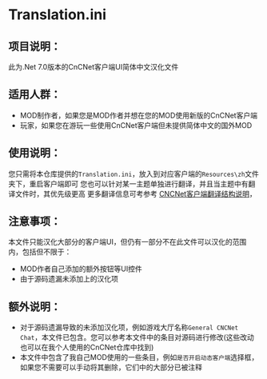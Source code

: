# Translation.ini #

项目说明：
---------
此为.Net 7.0版本的CnCNet客户端UI简体中文汉化文件

适用人群：
---------
* MOD制作者，如果您是MOD作者并想在您的MOD使用新版的CnCNet客户端
* 玩家，如果您在游玩一些使用CnCNet客户端但未提供简体中文的国外MOD

使用说明：
---------
您只需将本仓库提供的`Translation.ini`，放入到对应客户端的`Resources\zh`文件夹下，重启客户端即可
您也可以针对某一主题单独进行翻译，并且当主题中有翻译文件时，其优先级更高
更多翻译信息可考参考 [CNCNet客户端翻译结构说明](https://github.com/KuroNoSeiHai/xna-cncnet-client/blob/develop/Docs/Translation.md)，

注意事项：
---------
本文件只能汉化大部分的客户端UI，但仍有一部分不在此文件可以汉化的范围内，包括但不限于：
* MOD作者自己添加的额外按钮等UI控件
* 由于源码遗漏未添加上的汉化项

额外说明：
---------
* 对于源码遗漏导致的未添加汉化项，例如游戏大厅名称`General CNCNet Chat`，本文件已包含。您可以参考本文件中的条目对源码进行修改(这些改动也可以在我个人使用的CnCNet仓库中找到)
* 本文件中包含了我自己MOD使用的一些条目，例如`是否开启动态客户端`选择框，如果您不需要可以手动将其删除，它们中的大部分已被注释

